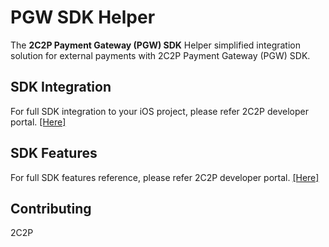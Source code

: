 # PGW SDK Helper

The **2C2P Payment Gateway (PGW) SDK** Helper simplified integration solution for external payments with 2C2P Payment Gateway (PGW) SDK.

## SDK Integration
For full SDK integration to your iOS project, please refer 2C2P developer portal. [[Here]](https://developer.2c2p.com/docs/sdk-helper-payment-request)

## SDK Features
For full SDK features reference, please refer 2C2P developer portal. [[Here]](https://developer.2c2p.com/docs/sdk-helper-apis-interface)

## Contributing
2C2P
